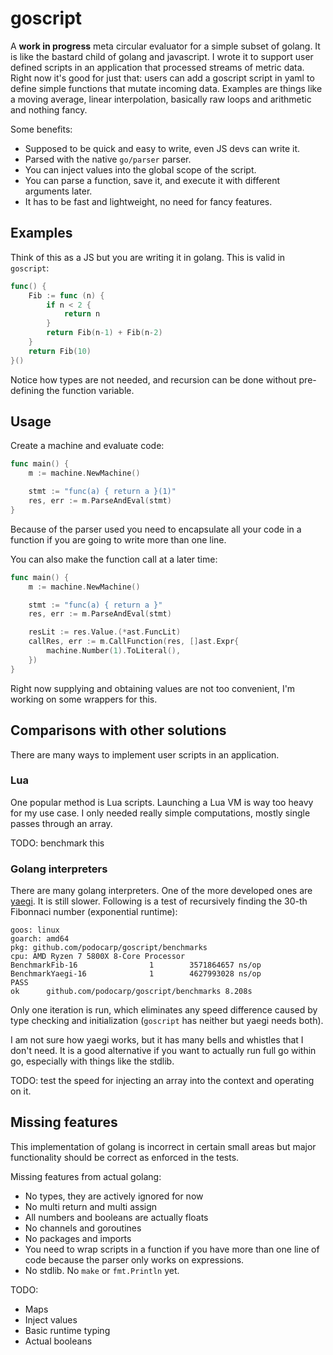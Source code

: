 # goscript

A **work in progress** meta circular evaluator for a simple subset of golang.
It is like the bastard child of golang and javascript.
I wrote it to support user defined scripts in an application that processed
streams of metric data.
Right now it's good for just that: users can add a goscript script in yaml to
define simple functions that mutate incoming data. Examples are things like a
moving average, linear interpolation, basically raw loops and arithmetic and
nothing fancy.

Some benefits:
- Supposed to be quick and easy to write, even JS devs can write it.
- Parsed with the native `go/parser` parser.
- You can inject values into the global scope of the script.
- You can parse a function, save it, and execute it with different arguments later.
- It has to be fast and lightweight, no need for fancy features.



## Examples

Think of this as a JS but you are writing it in golang.
This is valid in `goscript`:
```go
func() {
    Fib := func (n) {
        if n < 2 {
            return n
        }
        return Fib(n-1) + Fib(n-2)
    }
    return Fib(10)
}()
```
Notice how types are not needed, and recursion can be done without pre-defining
the function variable.

## Usage

Create a machine and evaluate code:
```go
func main() {
	m := machine.NewMachine()

	stmt := "func(a) { return a }(1)"
	res, err := m.ParseAndEval(stmt)
}
```
Because of the parser used you need to encapsulate all your code in a function
if you are going to write more than one line.

You can also make the function call at a later time:
```go
func main() {
	m := machine.NewMachine()

	stmt := "func(a) { return a }"
	res, err := m.ParseAndEval(stmt)

	resLit := res.Value.(*ast.FuncLit)
	callRes, err := m.CallFunction(res, []ast.Expr{
		machine.Number(1).ToLiteral(),
	})
}
```

Right now supplying and obtaining values are not too convenient, I'm working on
some wrappers for this.

## Comparisons with other solutions

There are many ways to implement user scripts in an application.

### Lua

One popular method is Lua scripts. Launching a Lua VM is way too heavy for my
use case. I only needed really simple computations, mostly single passes through
an array.

TODO: benchmark this

### Golang interpreters

There are many golang interpreters. One of the more developed ones are [yaegi](https://github.com/traefik/yaegi).
It is still slower. Following is a test of recursively finding the 30-th
Fibonnaci number (exponential runtime):
```
goos: linux
goarch: amd64
pkg: github.com/podocarp/goscript/benchmarks
cpu: AMD Ryzen 7 5800X 8-Core Processor
BenchmarkFib-16                1        3571864657 ns/op
BenchmarkYaegi-16              1        4627993028 ns/op
PASS
ok      github.com/podocarp/goscript/benchmarks 8.208s
```
Only one iteration is run, which eliminates any speed difference
caused by type checking and initialization (`goscript` has neither
but yaegi needs both).

I am not sure how yaegi works, but it has many bells and whistles that I don't
need. It is a good alternative if you want to actually run full go within go,
especially with things like the stdlib.

TODO: test the speed for injecting an array into the context and operating on
it.


## Missing features

This implementation of golang is incorrect in certain small areas but major
functionality should be correct as enforced in the tests.

Missing features from actual golang:
- No types, they are actively ignored for now
- No multi return and multi assign
- All numbers and booleans are actually floats
- No channels and goroutines
- No packages and imports
- You need to wrap scripts in a function if you have more than one line of code
  because the parser only works on expressions.
- No stdlib. No `make` or `fmt.Println` yet.

TODO:

- Maps
- Inject values
- Basic runtime typing
- Actual booleans
